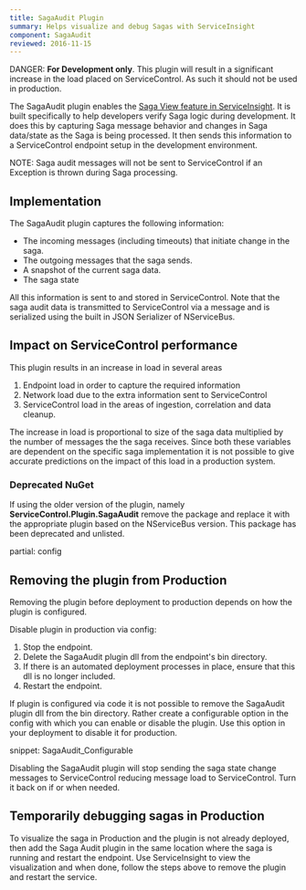 ```yaml
---
title: SagaAudit Plugin
summary: Helps visualize and debug Sagas with ServiceInsight
component: SagaAudit
reviewed: 2016-11-15
---
```


DANGER: **For Development only**. This plugin will result in a significant increase in the load placed on ServiceControl. As such it should not be used in production.

The SagaAudit plugin enables the [Saga View feature in ServiceInsight](/serviceinsight/#the-saga-view). It is built specifically to help developers verify Saga logic during development. It does this by capturing Saga message behavior and changes in Saga data/state as the Saga is being processed. It then sends this information to a ServiceControl endpoint setup in the development environment.

NOTE: Saga audit messages will not be sent to ServiceControl if an Exception is thrown during Saga processing.


## Implementation

The SagaAudit plugin captures the following information:

 * The incoming messages (including timeouts) that initiate change in the saga.
 * The outgoing messages that the saga sends.
 * A snapshot of the current saga data.
 * The saga state

All this information is sent to and stored in ServiceControl. Note that the saga audit data is transmitted to ServiceControl via a message and is serialized using the built in JSON Serializer of NServiceBus.


## Impact on ServiceControl performance

This plugin results in an increase in load in several areas

 1. Endpoint load in order to capture the required information
 1. Network load due to the extra information sent to ServiceControl
 1. ServiceControl load in the areas of ingestion, correlation and data cleanup.

The increase in load is proportional to size of the saga data multiplied by the number of messages the the saga receives. Since both these variables are dependent on the specific saga implementation it is not possible to give accurate predictions on the impact of this load in a production system.


### Deprecated NuGet

If using the older version of the plugin, namely **ServiceControl.Plugin.SagaAudit** remove the package and replace it with the appropriate plugin based on the NServiceBus version. This package has been deprecated and unlisted.


partial: config


## Removing the plugin from Production

Removing the plugin before deployment to production depends on how the plugin is configured.

Disable plugin in production via config: 

 1. Stop the endpoint.
 1. Delete the SagaAudit plugin dll from the endpoint's bin directory. 
 1. If there is an automated deployment processes in place, ensure that this dll is no longer included.
 1. Restart the endpoint.

If plugin is configured via code it is not possible to remove the SagaAudit plugin dll from the bin directory. Rather create a configurable option in the config with which you can enable or disable the plugin. Use this option in your deployment to disable it for production.

snippet: SagaAudit_Configurable

Disabling the SagaAudit plugin will stop sending the saga state change messages to ServiceControl reducing message load to ServiceControl. Turn it back on if or when needed.

## Temporarily debugging sagas in Production

To visualize the saga in Production and the plugin is not already deployed, then add the Saga Audit plugin in the same location where the saga is running and restart the endpoint. Use ServiceInsight to view the visualization and when done, follow the steps above to remove the plugin and restart the service.
